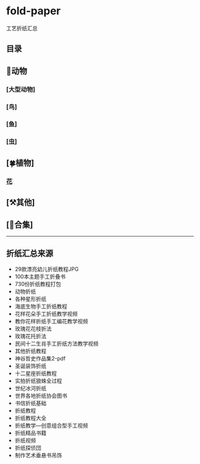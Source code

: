 # fold-paper
工艺折纸汇总

## 目录


## 🦄动物

### [大型动物]

### [鸟]

### [鱼]

### [虫]



## [🍀植物]

### [花](./resource/animal/flower/flower.md)

## [⚒️其他]

## [📙合集]

---

## 折纸汇总来源
- 29款漂亮幼儿折纸教程JPG
- 100本主题手工折叠书
- 730份折纸教程打包
- 动物折纸
- 各种星形折纸
- 海底生物手工折纸教程
- 花样花朵手工折纸教学视频
- 教你花样折纸手工编花教学视频
- 玫瑰花花枝折法
- 玫瑰花托折法
- 民间十二生肖手工折纸方法教学视频
- 其他折纸教程
- 神谷哲史作品集2-pdf
- 圣诞装饰折纸
- 十二星座折纸教程
- 实拍折纸狼蛛全过程
- 世纪冰河折纸
- 世界各地折纸协会图书
- 书信折纸基础
- 折纸教程
- 折纸教程大全
- 折纸教学—创意组合型手工视频
- 折纸精品书籍
- 折纸视频
- 折纸探侦団
- 制作艺术垂悬书吊饰